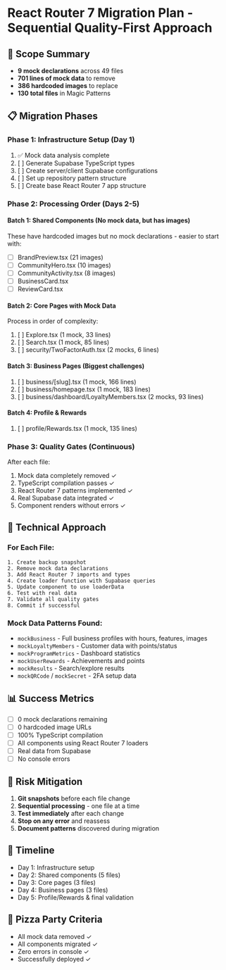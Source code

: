 # React Router 7 Migration Plan - Sequential Quality-First Approach

## 🎯 Scope Summary
- **9 mock declarations** across 49 files
- **701 lines of mock data** to remove
- **386 hardcoded images** to replace
- **130 total files** in Magic Patterns

## 📋 Migration Phases

### Phase 1: Infrastructure Setup (Day 1)
1. ✅ Mock data analysis complete
2. [ ] Generate Supabase TypeScript types
3. [ ] Create server/client Supabase configurations
4. [ ] Set up repository pattern structure
5. [ ] Create base React Router 7 app structure

### Phase 2: Processing Order (Days 2-5)

#### Batch 1: Shared Components (No mock data, but has images)
These have hardcoded images but no mock declarations - easier to start with:
- [ ] BrandPreview.tsx (21 images)
- [ ] CommunityHero.tsx (10 images)
- [ ] CommunityActivity.tsx (8 images)
- [ ] BusinessCard.tsx
- [ ] ReviewCard.tsx

#### Batch 2: Core Pages with Mock Data
Process in order of complexity:
1. [ ] Explore.tsx (1 mock, 33 lines)
2. [ ] Search.tsx (1 mock, 85 lines)
3. [ ] security/TwoFactorAuth.tsx (2 mocks, 6 lines)

#### Batch 3: Business Pages (Biggest challenges)
1. [ ] business/[slug].tsx (1 mock, 166 lines)
2. [ ] business/homepage.tsx (1 mock, 183 lines)
3. [ ] business/dashboard/LoyaltyMembers.tsx (2 mocks, 93 lines)

#### Batch 4: Profile & Rewards
1. [ ] profile/Rewards.tsx (1 mock, 135 lines)

### Phase 3: Quality Gates (Continuous)
After each file:
1. Mock data completely removed ✓
2. TypeScript compilation passes ✓
3. React Router 7 patterns implemented ✓
4. Real Supabase data integrated ✓
5. Component renders without errors ✓

## 🔧 Technical Approach

### For Each File:
```
1. Create backup snapshot
2. Remove mock data declarations
3. Add React Router 7 imports and types
4. Create loader function with Supabase queries
5. Update component to use loaderData
6. Test with real data
7. Validate all quality gates
8. Commit if successful
```

### Mock Data Patterns Found:
- `mockBusiness` - Full business profiles with hours, features, images
- `mockLoyaltyMembers` - Customer data with points/status
- `mockProgramMetrics` - Dashboard statistics
- `mockUserRewards` - Achievements and points
- `mockResults` - Search/explore results
- `mockQRCode` / `mockSecret` - 2FA setup data

## 📊 Success Metrics
- [ ] 0 mock declarations remaining
- [ ] 0 hardcoded image URLs
- [ ] 100% TypeScript compilation
- [ ] All components using React Router 7 loaders
- [ ] Real data from Supabase
- [ ] No console errors

## 🚨 Risk Mitigation
1. **Git snapshots** before each file change
2. **Sequential processing** - one file at a time
3. **Test immediately** after each change
4. **Stop on any error** and reassess
5. **Document patterns** discovered during migration

## 📅 Timeline
- Day 1: Infrastructure setup
- Day 2: Shared components (5 files)
- Day 3: Core pages (3 files)
- Day 4: Business pages (3 files)
- Day 5: Profile/Rewards & final validation

## 🍕 Pizza Party Criteria
- All mock data removed ✓
- All components migrated ✓
- Zero errors in console ✓
- Successfully deployed ✓